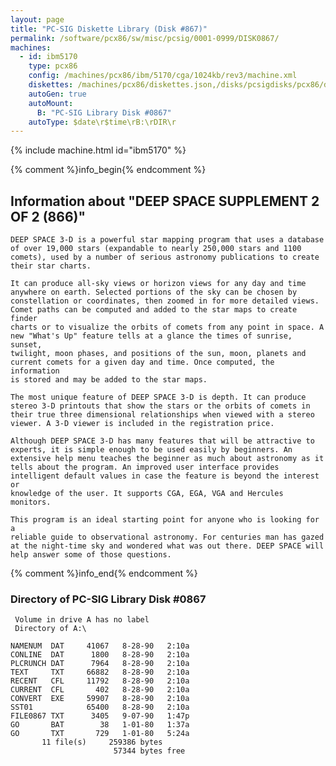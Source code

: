 ```yaml
---
layout: page
title: "PC-SIG Diskette Library (Disk #867)"
permalink: /software/pcx86/sw/misc/pcsig/0001-0999/DISK0867/
machines:
  - id: ibm5170
    type: pcx86
    config: /machines/pcx86/ibm/5170/cga/1024kb/rev3/machine.xml
    diskettes: /machines/pcx86/diskettes.json,/disks/pcsigdisks/pcx86/diskettes.json
    autoGen: true
    autoMount:
      B: "PC-SIG Library Disk #0867"
    autoType: $date\r$time\rB:\rDIR\r
---
```


{% include machine.html id="ibm5170" %}

{% comment %}info_begin{% endcomment %}

## Information about "DEEP SPACE SUPPLEMENT 2 OF 2 (866)"

    DEEP SPACE 3-D is a powerful star mapping program that uses a database
    of over 19,000 stars (expandable to nearly 250,000 stars and 1100
    comets), used by a number of serious astronomy publications to create
    their star charts.
    
    It can produce all-sky views or horizon views for any day and time
    anywhere on earth. Selected portions of the sky can be chosen by
    constellation or coordinates, then zoomed in for more detailed views.
    Comet paths can be computed and added to the star maps to create finder
    charts or to visualize the orbits of comets from any point in space. A
    new "What's Up" feature tells at a glance the times of sunrise, sunset,
    twilight, moon phases, and positions of the sun, moon, planets and
    current comets for a given day and time. Once computed, the information
    is stored and may be added to the star maps.
    
    The most unique feature of DEEP SPACE 3-D is depth. It can produce
    stereo 3-D printouts that show the stars or the orbits of comets in
    their true three dimensional relationships when viewed with a stereo
    viewer. A 3-D viewer is included in the registration price.
    
    Although DEEP SPACE 3-D has many features that will be attractive to
    experts, it is simple enough to be used easily by beginners. An
    extensive help menu teaches the beginner as much about astronomy as it
    tells about the program. An improved user interface provides
    intelligent default values in case the feature is beyond the interest or
    knowledge of the user. It supports CGA, EGA, VGA and Hercules monitors.
    
    This program is an ideal starting point for anyone who is looking for a
    reliable guide to observational astronomy. For centuries man has gazed
    at the night-time sky and wondered what was out there. DEEP SPACE will
    help answer some of those questions.
{% comment %}info_end{% endcomment %}


### Directory of PC-SIG Library Disk #0867

     Volume in drive A has no label
     Directory of A:\

    NAMENUM  DAT     41067   8-28-90   2:10a
    CONLINE  DAT      1800   8-28-90   2:10a
    PLCRUNCH DAT      7964   8-28-90   2:10a
    TEXT     TXT     66882   8-28-90   2:10a
    RECENT   CFL     11792   8-28-90   2:10a
    CURRENT  CFL       402   8-28-90   2:10a
    CONVERT  EXE     59907   8-28-90   2:10a
    SST01            65400   8-28-90   2:10a
    FILE0867 TXT      3405   9-07-90   1:47p
    GO       BAT        38   1-01-80   1:37a
    GO       TXT       729   1-01-80   5:24a
           11 file(s)     259386 bytes
                           57344 bytes free
